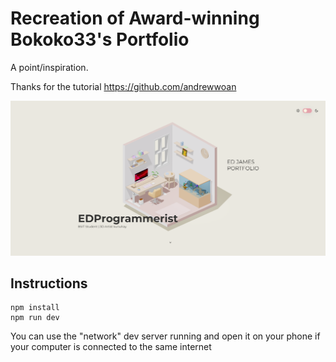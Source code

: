 # Recreation of Award-winning Bokoko33's Portfolio

A point/inspiration.

Thanks for the tutorial https://github.com/andrewwoan

![Home page screenshot](public/social/Screenshot.png?raw=true "Home page screenshot")

## Instructions

```
npm install
npm run dev
```
You can use the "network" dev server running and open it on your phone if your computer is connected to the same internet
